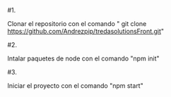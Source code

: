 #1.

Clonar el repositorio con el comando " git clone https://github.com/Andrezpip/tredasolutionsFront.git"

#2.

Intalar paquetes de node con el comando "npm init"

#3.

Iniciar el proyecto con el comando "npm start"

